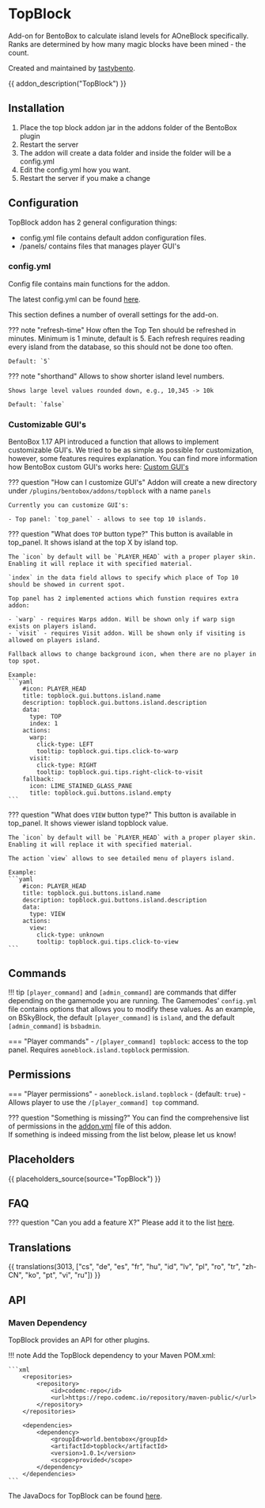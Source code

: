 # TopBlock

Add-on for BentoBox to calculate island levels for AOneBlock specifically. Ranks are determined by how many magic blocks have been mined - the count.

Created and maintained by [tastybento](https://github.com/tastybento).

{{ addon_description("TopBlock") }}

## Installation

1. Place the top block addon jar in the addons folder of the BentoBox plugin
2. Restart the server
3. The addon will create a data folder and inside the folder will be a config.yml
4. Edit the config.yml how you want.
5. Restart the server if you make a change

## Configuration

TopBlock addon has 2 general configuration things:

- config.yml file contains default addon configuration files.
- /panels/ contains files that manages player GUI's

### config.yml

Config file contains main functions for the addon. 

The latest config.yml can be found [here](https://github.com/BentoBoxWorld/TopBlock/blob/develop/src/main/resources/config.yml).

This section defines a number of overall settings for the add-on.

??? note "refresh-time"
    How often the Top Ten should be refreshed in minutes. Minimum is 1 minute, default is 5.
    Each refresh requires reading every island from the database, so this should not be done too often.

    Default: `5`

??? note "shorthand"
    Allows to show shorter island level numbers.

    Shows large level values rounded down, e.g., 10,345 -> 10k

    Default: `false`

### Customizable GUI's

BentoBox 1.17 API introduced a function that allows to implement customizable GUI's. We tried to be as simple as possible for customization, however, some features requires explanation.
You can find more information how BentoBox custom GUI's works here: [Custom GUI's](/en/latest/Tutorials/generic/Customizable-GUI/)

??? question "How can I customize GUI's"
     Addon will create a new directory under `/plugins/bentobox/addons/topblock` with a name `panels`

    Currently you can customize GUI's:

    - Top panel: `top_panel` - allows to see top 10 islands.

??? question "What does `TOP` button type?"
    This button is available in top_panel. It shows island at the top X by island top.
    
    The `icon` by default will be `PLAYER_HEAD` with a proper player skin. Enabling it will replace it with specified material.

    `index` in the data field allows to specify which place of Top 10 should be showed in current spot.

    Top panel has 2 implemented actions which funstion requires extra addon:
    
    - `warp` - requires Warps addon. Will be shown only if warp sign exists on players island.
    - `visit` - requires Visit addon. Will be shown only if visiting is allowed on players island.

    Fallback allows to change background icon, when there are no player in top spot.

    Example:
    ```yaml
        #icon: PLAYER_HEAD
        title: topblock.gui.buttons.island.name
        description: topblock.gui.buttons.island.description
        data:
          type: TOP
          index: 1
        actions:
          warp:
            click-type: LEFT
            tooltip: topblock.gui.tips.click-to-warp
          visit:
            click-type: RIGHT
            tooltip: topblock.gui.tips.right-click-to-visit
        fallback:
          icon: LIME_STAINED_GLASS_PANE
          title: topblock.gui.buttons.island.empty
    ```

??? question "What does `VIEW` button type?"
    This button is available in top_panel. It shows viewer island topblock value.

    The `icon` by default will be `PLAYER_HEAD` with a proper player skin. Enabling it will replace it with specified material.
    
    The action `view` allows to see detailed menu of players island.

    Example:
    ```yaml
        #icon: PLAYER_HEAD
        title: topblock.gui.buttons.island.name
        description: topblock.gui.buttons.island.description
        data:
          type: VIEW
        actions:
          view:
            click-type: unknown
            tooltip: topblock.gui.tips.click-to-view
    ```

## Commands

!!! tip
    `[player_command]` and `[admin_command]` are commands that differ depending on the gamemode you are running.
    The Gamemodes' `config.yml` file contains options that allows you to modify these values.
    As an example, on BSkyBlock, the default `[player_command]` is `island`, and the default `[admin_command]` is `bsbadmin`.

=== "Player commands"
    - `/[player_command] topblock`: access to the top panel. Requires `aoneblock.island.topblock` permission.

## Permissions

=== "Player permissions"
    - `aoneblock.island.topblock` - (default: `true`) - Allows player to use the `/[player_command] top` command.

??? question "Something is missing?"
    You can find the comprehensive list of permissions in the [addon.yml](https://github.com/BentoBoxWorld/TopBlock/blob/develop/src/main/resources/addon.yml) file of this addon.  
    If something is indeed missing from the list below, please let us know!


## Placeholders

{{ placeholders_source(source="TopBlock") }}

## FAQ

??? question "Can you add a feature X?"
    Please add it to the list [here](https://github.com/BentoBoxWorld/TopBlock/issues).

## Translations

{{ translations(3013, ["cs", "de", "es", "fr", "hu", "id", "lv", "pl", "ro", "tr", "zh-CN", "ko", "pt", "vi", "ru"]) }}

## API

### Maven Dependency
TopBlock provides an API for other plugins.

!!! note
    Add the TopBlock dependency to your Maven POM.xml:

    ```xml
        <repositories>
            <repository>
                <id>codemc-repo</id>
                <url>https://repo.codemc.io/repository/maven-public/</url>
            </repository>
        </repositories>
        
        <dependencies>
            <dependency>
                <groupId>world.bentobox</groupId>
                <artifactId>topblock</artifactId>
                <version>1.0.1</version>
                <scope>provided</scope>
            </dependency>
        </dependencies>
    ```

The JavaDocs for TopBlock can be found [here](https://ci.codemc.io/job/BentoBoxWorld/job/TopBlock/ws/target/apidocs/index.html).